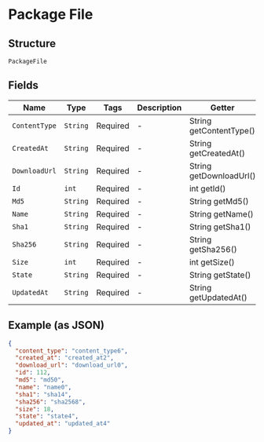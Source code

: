 
# Package File

## Structure

`PackageFile`

## Fields

| Name | Type | Tags | Description | Getter | Setter |
|  --- | --- | --- | --- | --- | --- |
| `ContentType` | `String` | Required | - | String getContentType() | setContentType(String contentType) |
| `CreatedAt` | `String` | Required | - | String getCreatedAt() | setCreatedAt(String createdAt) |
| `DownloadUrl` | `String` | Required | - | String getDownloadUrl() | setDownloadUrl(String downloadUrl) |
| `Id` | `int` | Required | - | int getId() | setId(int id) |
| `Md5` | `String` | Required | - | String getMd5() | setMd5(String md5) |
| `Name` | `String` | Required | - | String getName() | setName(String name) |
| `Sha1` | `String` | Required | - | String getSha1() | setSha1(String sha1) |
| `Sha256` | `String` | Required | - | String getSha256() | setSha256(String sha256) |
| `Size` | `int` | Required | - | int getSize() | setSize(int size) |
| `State` | `String` | Required | - | String getState() | setState(String state) |
| `UpdatedAt` | `String` | Required | - | String getUpdatedAt() | setUpdatedAt(String updatedAt) |

## Example (as JSON)

```json
{
  "content_type": "content_type6",
  "created_at": "created_at2",
  "download_url": "download_url0",
  "id": 112,
  "md5": "md50",
  "name": "name0",
  "sha1": "sha14",
  "sha256": "sha2568",
  "size": 18,
  "state": "state4",
  "updated_at": "updated_at4"
}
```

